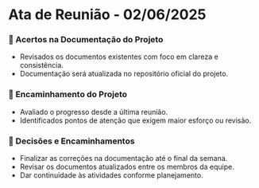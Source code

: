 # Ata de Reunião - 02/06/2025

### 📌 Acertos na Documentação do Projeto

- Revisados os documentos existentes com foco em clareza e consistência.
- Documentação será atualizada no repositório oficial do projeto.

### 📌 Encaminhamento do Projeto

- Avaliado o progresso desde a última reunião.
- Identificados pontos de atenção que exigem maior esforço ou revisão.

### 📌 Decisões e Encaminhamentos

- Finalizar as correções na documentação até o final da semana.
- Revisar os documentos atualizados entre os membros da equipe.
- Dar continuidade às atividades conforme planejamento.
